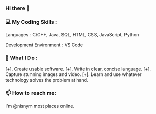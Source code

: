 ### Hi there 👋

### 💻 My Coding Skills :
Languages : C/C++, Java, SQL, HTML, CSS, JavaScript, Python

Development Environment : VS Code

### 🔭 What I Do :
[+]. Create usable software.
[+]. Write in clear, concise language.
[+]. Capture stunning images and video.
[+]. Learn and use whatever technology solves the problem at hand.

### 📫 How to reach me:
I'm @nisnym most places online.


<!--
**nisnym/nisnym** is a ✨ _special_ ✨ repository because its `README.md` (this file) appears on your GitHub profile.

Here are some ideas to get you started:

- 🔭 I’m currently working on ...
- 🌱 I’m currently learning ...
- 👯 I’m looking to collaborate on ...
- 🤔 I’m looking for help with ...
- 💬 Ask me about ...
- 📫 How to reach me: ...
- 😄 Pronouns: ...
- ⚡ Fun fact: ...
-->
